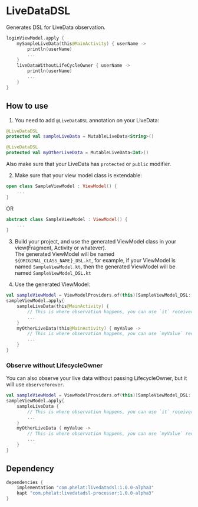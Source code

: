 # LiveDataDSL
Generates DSL for LiveData observation.
```kotlin
loginViewModel.apply {
    mySampleLiveData(this@MainActivity) { userName ->
        println(userName)
        ...
    }
    liveDataWithoutLifeCycleOwner { userName ->
        println(userName)
        ...
    }
}
```


## How to use  
1. You need to add `@LiveDataDSL` annotation on your LiveData:  
```kotlin
@LiveDataDSL
protected val sampleLiveData = MutableLiveData<String>()

@LiveDataDSL
protected val myOtherLiveData = MutableLiveData<Int>()
```
Also make sure that your LiveData has `protected` or `public` modifier.

2. Make sure that your view model class is extendable:
```kotlin
open class SampleViewModel : ViewModel() {
    ...
}
```
OR
```kotlin
abstract class SampleViewModel : ViewModel() {
    ...
}
```

3. Build your project, and use the generated ViewModel class in your view(Fragment, Activity or whatever).  
The generated ViewModel will be named `${ORIGINAL_CLASS_NAME}_DSL.kt`, for example, if your ViewModel is named `SampleViewModel.kt`, then the generated ViewModel will be named `SampleViewModel_DSL.kt`

4. Use the generated ViewModel:
```kotlin
val sampleViewModel = ViewModelProviders.of(this)[SampleViewModel_DSL::class.java]
sampleViewModel.apply{
    sampleLiveData(this@MainActivity) {
        // This is where observation happens, you can use `it` receiver as observed value
        ...
    }
    myOtherLiveData(this@MainActivity) { myValue ->
        // This is where observation happens, you can use `myValue` receiver as observed value
        ...
    }
}
```
### Observe without LifecycleOwner
You can also observe your live data without passing LifecycleOwner, but it will use `observeForever`.
```kotlin
val sampleViewModel = ViewModelProviders.of(this)[SampleViewModel_DSL::class.java]
sampleViewModel.apply{
    sampleLiveData {
        // This is where observation happens, you can use `it` receiver as observed value
        ...
    }
    myOtherLiveData { myValue ->
        // This is where observation happens, you can use `myValue` receiver as observed value
        ...
    }
}
```

## Dependency
```groovy
dependencies {
    implementation "com.phelat:livedatadsl:1.0.0-alpha3"
    kapt "com.phelat:livedatadsl-processor:1.0.0-alpha3"
}
```
